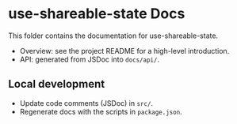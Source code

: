 # use-shareable-state Docs

This folder contains the documentation for use-shareable-state.

- Overview: see the project README for a high-level introduction.
- API: generated from JSDoc into `docs/api/`.

## Local development

- Update code comments (JSDoc) in `src/`.
- Regenerate docs with the scripts in `package.json`.
